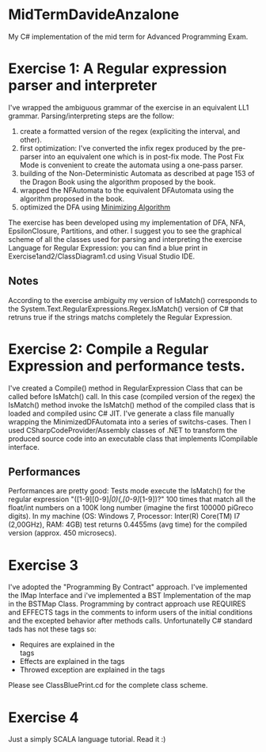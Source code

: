 MidTermDavideAnzalone
=====================
My C# implementation of the mid term for Advanced Programming Exam.

# Exercise 1: A Regular expression parser and interpreter
I've wrapped the ambiguous grammar of the exercise in an equivalent LL1 grammar.
Parsing/interpreting steps are the follow:

1.  create a formatted version of the regex (expliciting the interval, and other).
2.  first optimization: I've converted the infix regex produced by the pre-parser into an equivalent one which is in post-fix mode. The Post Fix Mode is convenient to create the automata using a one-pass parser.
3.  building of the Non-Deterministic Automata as described at page 153 of the Dragon Book using the algorithm proposed by the book.
4.  wrapped the NFAutomata to the equivalent DFAutomata using the algorithm proposed in the book.
5.  optimized the DFA using [Minimizing Algorithm](http://www.cs.engr.uky.edu/~lewis/essays/compilers/min-fa.html)

The exercise has been developed using my implementation of DFA, NFA, EpsilonClosure,
Partitions, and other.
I suggest you to see the graphical scheme of all the classes used for parsing and interpreting the exercise Language for Regular Expression: you can find a blue print in Exercise1and2/ClassDiagram1.cd using Visual Studio IDE.

## Notes
According to the exercise ambiguity my version of IsMatch() corresponds to the System.Text.RegularExpressions.Regex.IsMatch() version of C# that retruns true if the strings matchs completely the Regular Expression.

# Exercise 2: Compile a Regular Expression and performance tests.
I've created a Compile() method in RegularExpression Class that can be called before IsMatch() call.
In this case (compiled version of the regex) the IsMatch() method invoke the IsMatch() method of the compiled class that is loaded and compiled usinc C# JIT.
I've generate a class file manually wrapping the MinimizedDFAutomata into a series of switchs-cases.
Then I used CSharpCodeProvider/Assembly classes of .NET to transform the produced source code into an executable class that implements ICompilable interface.

## Performances
Performances are pretty good: Tests mode execute the IsMatch() for the regular expression "([1-9][0-9]*|0)(,[0-9]*[1-9])?" 100 times that match all the float/int numbers on a 100K long number (imagine the first 100000 piGreco digits).
In my machine (OS: Windows 7, Processor: Inter(R) Core(TM) I7 (2,00GHz), RAM: 4GB) test returns 0.4455ms (avg time) for the compiled version (approx. 450 microsecs).

# Exercise 3
I've adopted the "Programming By Contract" approach. I've implemented the IMap Interface and i've implemented a BST Implementation of the map in the BSTMap Class.
Programming by contract approach use REQUIRES and EFFECTS tags in the comments to inform users of the initial conditions and the excepted behavior after methods calls.
Unfortunatelly C# standard tads has not these tags so:

* Requires are explained in the <summary> tags
* Effects are explained in the <return> tags
* Throwed exception are explained in the <exception> tags

Please see ClassBluePrint.cd for the complete class scheme.

# Exercise 4
Just a simply SCALA language tutorial. Read it :)
